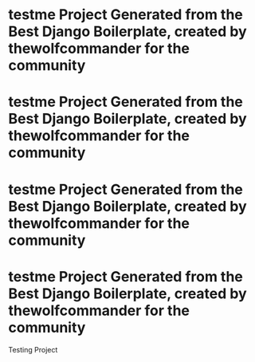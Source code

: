 



# testme Project Generated from the Best Django Boilerplate, created by thewolfcommander for the community
# testme Project Generated from the Best Django Boilerplate, created by thewolfcommander for the community
# testme Project Generated from the Best Django Boilerplate, created by thewolfcommander for the community
# testme Project Generated from the Best Django Boilerplate, created by thewolfcommander for the community
Testing Project
